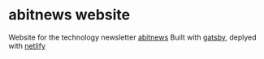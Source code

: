 # abitnews website

Website for the technology newsletter [abitnews](https://abitnews.com)
Built with [gatsby](https://www.gatsbyjs.org/), deplyed with [netlify](https://www.netlify.com/)
